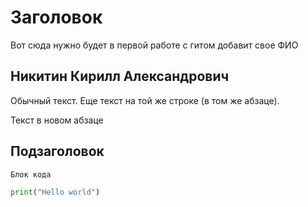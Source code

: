 # Заголовок

Вот сюда нужно будет в первой работе с гитом добавит свое ФИО

## Никитин Кирилл Александрович

Обычный текст.
Еще текст на той же строке (в том же абзаце).

Текст в новом абзаце

## Подзаголовок

```
Блок кода
```

```python
print("Hello world")
```
